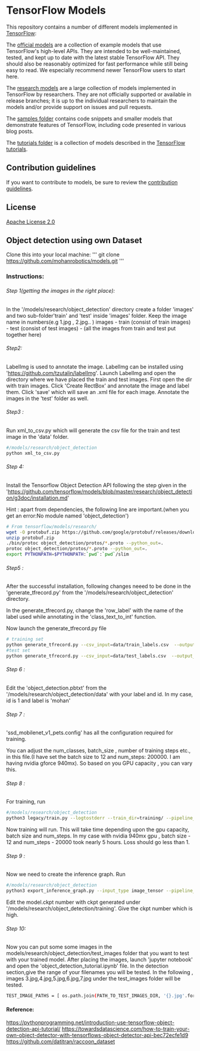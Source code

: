 # TensorFlow Models

This repository contains a number of different models implemented in [TensorFlow](https://www.tensorflow.org):

The [official models](official) are a collection of example models that use TensorFlow's high-level APIs. They are intended to be well-maintained, tested, and kept up to date with the latest stable TensorFlow API. They should also be reasonably optimized for fast performance while still being easy to read. We especially recommend newer TensorFlow users to start here.

The [research models](https://github.com/tensorflow/models/tree/master/research) are a large collection of models implemented in TensorFlow by researchers. They are not officially supported or available in release branches; it is up to the individual researchers to maintain the models and/or provide support on issues and pull requests.

The [samples folder](samples) contains code snippets and smaller models that demonstrate features of TensorFlow, including code presented in various blog posts.

The [tutorials folder](tutorials) is a collection of models described in the [TensorFlow tutorials](https://www.tensorflow.org/tutorials/).

## Contribution guidelines

If you want to contribute to models, be sure to review the [contribution guidelines](CONTRIBUTING.md).

## License

[Apache License 2.0](LICENSE)

## Object detection using own Dataset
Clone this into your local machine:
'''
git clone https://github.com/mohanrobotics/models.git
'''

### Instructions:
###### Step 1(getting the images in the right place): 
In the '/models/research/object_detection' directory create a folder 'images' and two sub-folder'train' and 'test' inside 'images' folder. Keep the image name in numbers(e.g 1.jpg , 2.jpg.. )
images
	- train (consist of train images)
	- test (consist of test images)
	- (all the images from train and test put together here)
###### Step2:
 LabelImg is used to annotate the image. LabelImg can be installed using 'https://github.com/tzutalin/labelImg'.  Launch LabelImg and open the directory where we have placed the train and test images. First open the dir with train images. Click 'Create RectBox' and annotate the image and label them. Click 'save' which will save an .xml file for each image. Annotate the images in the 'test' folder as well.
###### Step3 :
 Run xml_to_csv.py which will generate the csv file for the train and test image in the 'data' folder.
``` bash 
#/models/research/object_detection
python xml_to_csv.py
``` 
###### Step 4: 
Install the Tensorflow Object Detection API following the step given in the 'https://github.com/tensorflow/models/blob/master/research/object_detection/g3doc/installation.md'

Hint : apart from dependencies, the following line are important.(when you get an error:No module named 'object_detection')
``` bash 
# From tensorflow/models/research/
wget -O protobuf.zip https://github.com/google/protobuf/releases/download/v3.0.0/protoc-3.0.0-linux-x86_64.zip
unzip protobuf.zip
./bin/protoc object_detection/protos/*.proto --python_out=.
protoc object_detection/protos/*.proto --python_out=.
export PYTHONPATH=$PYTHONPATH:`pwd`:`pwd`/slim
``` 

###### Step5 : 
After the successful installation, following changes neeed to be done in the 'generate_tfrecord.py' from  the '/models/research/object_detection' directory. 

In the generate_tfrecord.py, change the 'row_label' with the name of the label used while annotating in the 'class_text_to_int' function.

Now launch the generate_tfrecord.py file 
``` bash
# training set
python generate_tfrecord.py --csv_input=data/train_labels.csv  --output_path=data/train.record
#test set
python generate_tfrecord.py --csv_input=data/test_labels.csv  --output_path=data/test.record'
```

###### Step 6 : 
Edit the 'object_detection.pbtxt' from the '/models/research/object_detection/data' with your label and id. In my case, id is 1 and label is 'mohan'
###### Step 7 :
'ssd_mobilenet_v1_pets.config' has all the configuration required for training. 

You can adjust the num_classes, batch_size , number of training steps etc., in this file.(I have set the batch size to 12 and num_steps: 200000. I am having nvidia gforce 940mx). So based on you GPU capacity , you can vary this.

###### Step 8 : 
For training, run
``` bash
#/models/research/object_detection 
python3 legacy/train.py --logtostderr --train_dir=training/ --pipeline_config_path=training/ssd_mobilenet_v1_pets.config'
```
 Now training will run. This will take time depending upon the gpu capacity, batch size and num_steps. In my case with nvidia 940mx gpu , batch size - 12 and num_steps - 20000 took nearly 5 hours. Loss should go less than 1.
###### Step 9 :
 Now we need to create the inference graph. Run 
``` bash
#/models/research/object_detection 
python3 export_inference_graph.py --input_type image_tensor --pipeline_config_path training/ssd_mobilenet_v1_pets.config --trained_checkpoint_prefix training/model.ckpt-10856 --output_directory inference_graph
```

Edit the model.ckpt number with ckpt generated under '/models/research/object_detection/training'. Give the ckpt number which is high.

###### Step 10:
 Now you can put some some images in the models/research/object_detection/test_images folder that you want to test with your trained model. After placing the images, launch 'jupyter notebook' and open the 'object_detection_tutorial.ipynb' file. In the detection section,give the range of your filenames you will be tested. In the following , images 3.jpg,4.jpg,5.jpg,6.jpg,7.jpg under the test_images folder will be tested.
``` bash
TEST_IMAGE_PATHS = [ os.path.join(PATH_TO_TEST_IMAGES_DIR, '{}.jpg'.format(i)) for i in range(3, 8) ] 
```
#### Reference: 

https://pythonprogramming.net/introduction-use-tensorflow-object-detection-api-tutorial/
https://towardsdatascience.com/how-to-train-your-own-object-detector-with-tensorflows-object-detector-api-bec72ecfe1d9
https://github.com/datitran/raccoon_dataset

